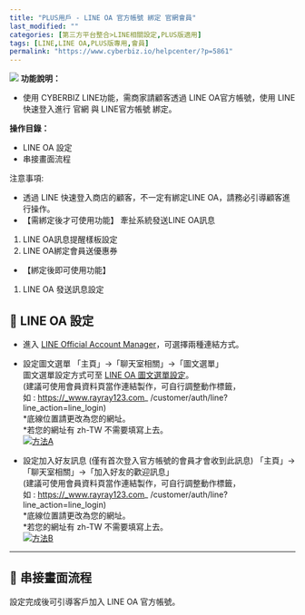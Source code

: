 ```yaml
---
title: "PLUS用戶 - LINE OA 官方帳號 綁定 官網會員"
last_modified: ""
categories: [第三方平台整合>LINE相關設定,PLUS版適用]
tags: [LINE,LINE OA,PLUS版專用,會員]
permalink: "https://www.cyberbiz.io/helpcenter/?p=5861"
---
```


![](https://www.cyberbiz.io/helpcenter/wp-content/uploads/PLUS版3.png)
**功能說明：**  

* 使用 CYBERBIZ LINE功能，需商家請顧客透過 LINE OA官方帳號，使用 LINE 快速登入進行 官網 與 LINE官方帳號 綁定。 

**操作目錄：**

* LINE OA 設定
* 串接畫面流程

注意事項:  

* 透過 LINE 快速登入商店的顧客，不一定有綁定LINE OA，請務必引導顧客進行操作。
* 【需綁定後才可使用功能】 牽扯系統發送LINE OA訊息
1. LINE OA訊息提醒樣板設定 
2. LINE OA綁定會員送優惠券
* 【綁定後即可使用功能】 
1. LINE OA 發送訊息設定 



## 📌 LINE OA 設定

* 進入 [LINE Official Account Manager](https://manager.line.biz/)，可選擇兩種連結方式。  


* 設定圖文選單 「主頁」→「聊天室相關」→「圖文選單」  
圖文選單設定方式可至 [LINE OA 圖文選單設定](https://www.cyberbiz.io/helpcenter/?p=5858)。  
(建議可使用會員資料頁當作連結製作，可自行調整動作標籤，  
如 : https://_www.rayray123.com_ /customer/auth/line?line_action=line_login)  
*底線位置請更改為您的網址。  
*若您的網址有 zh-TW 不需要填寫上去。  
[![方法A](https://www.cyberbiz.io/support/wp-content/uploads/LINE-OA-官方帳號-綁定-官網會員01.png)](https://www.cyberbiz.io/support/wp-content/uploads/LINE-OA-官方帳號-綁定-官網會員01.png)



* 設定加入好友訊息 (僅有首次登入官方帳號的會員才會收到此訊息) 「主頁」→「聊天室相關」→「加入好友的歡迎訊息」  
(建議可使用會員資料頁當作連結製作，可自行調整動作標籤，  
如 : https://_www.rayray123.com_ /customer/auth/line?line_action=line_login)  
*底線位置請更改為您的網址。  
*若您的網址有 zh-TW 不需要填寫上去。  
[![方法B](https://www.cyberbiz.io/support/wp-content/uploads/LINE-OA-官方帳號-綁定-官網會員02.png)](https://www.cyberbiz.io/support/wp-content/uploads/LINE-OA-官方帳號-綁定-官網會員02.png)



* * *

## 📌 串接畫面流程

設定完成後可引導客戶加入 LINE OA 官方帳號。


